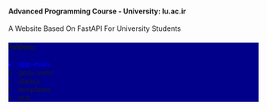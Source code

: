 <h4>Advanced Programming Course - University: lu.ac.ir</h4>

A Website Based On FastAPI For University Students

<div style="background-color : darkblue">
    <h4>Folders:</h4>
    <div>
            <li style="color: blue;">app-main</li>
            <li>gosu-venv</li>
            <li>statics</li>
            <li>templates</li>
            <li>test</li>
    </div>
</div>

